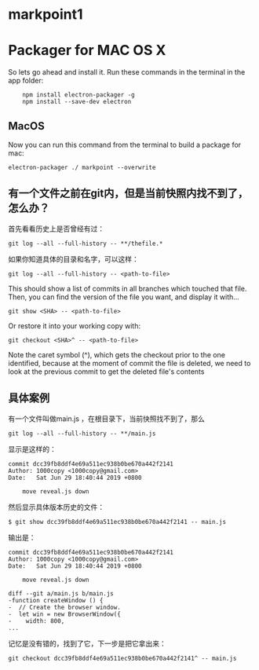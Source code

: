 # markpoint1

# Packager for MAC OS X 

So lets go ahead and install it. Run these commands in the terminal in the app folder:

        npm install electron-packager -g
        npm install --save-dev electron

## MacOS

Now you can run this command from the terminal to build a package for mac:

    electron-packager ./ markpoint --overwrite 

## 有一个文件之前在git内，但是当前快照内找不到了，怎么办？

首先看看历史上是否曾经有过：

    git log --all --full-history -- **/thefile.*

如果你知道具体的目录和名字，可以这样：

    git log --all --full-history -- <path-to-file>

This should show a list of commits in all branches which touched that file. Then, you can find the version of the file you want, and display it with...

    git show <SHA> -- <path-to-file>

Or restore it into your working copy with:

    git checkout <SHA>^ -- <path-to-file>

Note the caret symbol (^), which gets the checkout prior to the one identified, because at the moment of <SHA> commit the file is deleted, we need to look at the previous commit to get the deleted file's contents

## 具体案例

有一个文件叫做main.js ，在根目录下，当前快照找不到了，那么

    git log --all --full-history -- **/main.js

显示是这样的：

    commit dcc39fb8ddf4e69a511ec938b0be670a442f2141
    Author: 1000copy <1000copy@gmail.com>
    Date:   Sat Jun 29 18:40:44 2019 +0800

        move reveal.js down

然后显示具体版本历史的文件：

    $ git show dcc39fb8ddf4e69a511ec938b0be670a442f2141 -- main.js

输出是：

    commit dcc39fb8ddf4e69a511ec938b0be670a442f2141
    Author: 1000copy <1000copy@gmail.com>
    Date:   Sat Jun 29 18:40:44 2019 +0800

        move reveal.js down

    diff --git a/main.js b/main.js
    -function createWindow () {
    -  // Create the browser window.
    -  let win = new BrowserWindow({
    -    width: 800,
    ...

记忆是没有错的，找到了它，下一步是把它拿出来：

    git checkout dcc39fb8ddf4e69a511ec938b0be670a442f2141^ -- main.js
